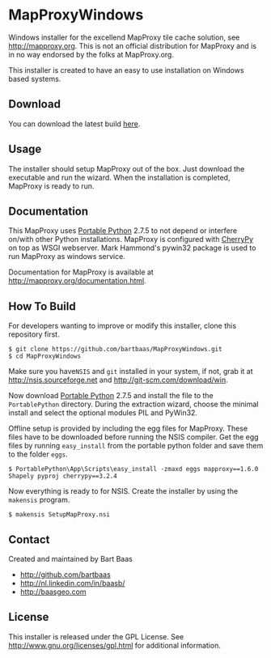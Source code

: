 # MapProxyWindows

Windows installer for the excellend MapProxy tile cache solution, see http://mapproxy.org. This is not an official distribution for MapProxy and is in no way endorsed by the folks at MapProxy.org.

This installer is created to have an easy to use installation on Windows based systems. 

## Download

You can download the latest build [here](https://github.com/bartbaas/MapProxyWindows/releases/download/1.6.0-RC1/MapProxy-1.6.0-RC1.exe).

## Usage

The installer should setup MapProxy out of the box. Just download the executable and run the wizard. When the installation is completed, MapProxy is ready to run.

## Documentation

This MapProxy uses [Portable Python](http://portablepython.com/wiki/Download/) 2.7.5 to not depend or interfere on/with other Python installations. MapProxy is configured with [CherryPy](http://www.cherrypy.org/) on top as WSGI webserver. Mark Hammond's pywin32 package is used to run MapProxy as windows service.

Documentation for MapProxy is available at http://mapproxy.org/documentation.html.

## How To Build

For developers wanting to improve or modify this installer, clone this repository first.

    $ git clone https://github.com/bartbaas/MapProxyWindows.git
    $ cd MapProxyWindows

Make sure you have`NSIS` and `git` installed in your system, if not, grab it at http://nsis.sourceforge.net and http://git-scm.com/download/win.

Now download [Portable Python](http://portablepython.com/wiki/Download/) 2.7.5 and install the file to the `PortablePython` directory. During the extraction wizard, choose the minimal install and select the optional modules PIL and PyWin32.

Offline setup is provided by including the egg files for MapProxy. These files have to be downloaded before running the NSIS compiler. Get the egg files by running `easy_install` from the portable python folder and save them to the folder `eggs`.

    $ PortablePython\App\Scripts\easy_install -zmaxd eggs mapproxy==1.6.0 Shapely pyproj cherrypy==3.2.4

Now everything is ready to for NSIS. Create the installer by using the `makensis` program.

    $ makensis SetupMapProxy.nsi

## Contact

Created and maintained by Bart Baas

- http://github.com/bartbaas
- http://nl.linkedin.com/in/baasb/
- http://baasgeo.com

## License

This installer is released under the GPL License. See http://www.gnu.org/licenses/gpl.html for additional information.
